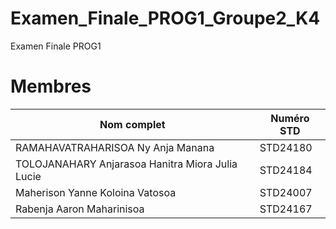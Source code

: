 # Examen_Finale_PROG1_Groupe2_K4
Examen Finale PROG1
# Membres
| Nom complet                                                 | Numéro STD       |
|-------------------------------------------------------------|------------------|
| RAMAHAVATRAHARISOA Ny Anja Manana                           | STD24180         |
| TOLOJANAHARY Anjarasoa Hanitra Miora Julia Lucie            | STD24184         |
| Maherison Yanne Koloina Vatosoa                             | STD24007         |
| Rabenja Aaron Maharinisoa                                   | STD24167         |
